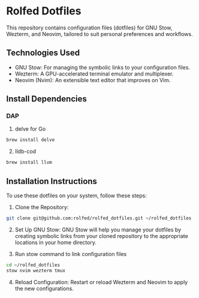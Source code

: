 # Rolfed Dotfiles
This repository contains configuration files (dotfiles) for GNU Stow, Wezterm, and Neovim, tailored to suit personal preferences and workflows.

## Technologies Used
- GNU Stow: For managing the symbolic links to your configuration files.
- Wezterm: A GPU-accelerated terminal emulator and multiplexer.
- Neovim (Nvim): An extensible text editor that improves on Vim.

## Install Dependencies

### DAP
1. delve for Go 
```bash
brew install delve
```
2. lldb-cod
```bash
brew install llvm
```


## Installation Instructions
To use these dotfiles on your system, follow these steps:

1. Clone the Repository:
```bash
git clone git@github.com:rolfed/rolfed_dotfiles.git ~/rolfed_dotfiles
```

2. Set Up GNU Stow:
GNU Stow will help you manage your dotfiles by creating symbolic links from your cloned repository to the appropriate locations in your home directory.

3. Run stow command to link configuration files
```bash
cd ~/rolfed_dotfiles
stow nvim wezterm tmux
```

4. Reload Configuration:
Restart or reload Wezterm and Neovim to apply the new configurations.
